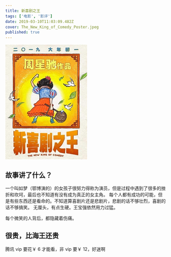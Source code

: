 ```yaml
---
title: 新喜剧之王
tags: ['电影', '影评']
date: 2019-03-10T11:03:09.482Z
cover: The_New_King_of_Comedy_Poster.jpeg
published: true
---
```


![](The_New_King_of_Comedy_Poster.jpeg)

## 故事讲了什么？

一个叫如梦（鄂博演的）的女孩子很努力得称为演员，但是过程中遇到了很多的挫折和坎坷，最后也不知道有没有成为真正的女主角。
每个人都有成功的可能，但是有些东西还是看命的。不知道算喜剧片还是悲剧片，悲剧的话不够壮烈，喜剧的话不够搞笑。
无厘头，有点生硬。王宝强依然用力过猛。

每个微笑的人背后，都隐藏着伤痛。

## 很贵，比海王还贵

腾讯 vip 要花￥ 6 才能看，非 vip 要￥ 12，好迷啊
